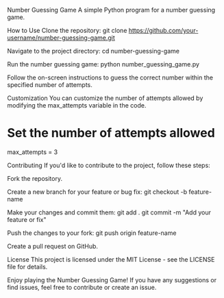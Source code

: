 Number Guessing Game
A simple Python program for a number guessing game.

How to Use
Clone the repository:
git clone https://github.com/your-username/number-guessing-game.git


Navigate to the project directory:
cd number-guessing-game

Run the number guessing game:
python number_guessing_game.py

Follow the on-screen instructions to guess the correct number within the specified number of attempts.

Customization
You can customize the number of attempts allowed by modifying the max_attempts variable in the code.

# Set the number of attempts allowed
max_attempts = 3


Contributing
If you'd like to contribute to the project, follow these steps:

Fork the repository.

Create a new branch for your feature or bug fix:
git checkout -b feature-name

Make your changes and commit them:
git add .
git commit -m "Add your feature or fix"

Push the changes to your fork:
git push origin feature-name

Create a pull request on GitHub.

License
This project is licensed under the MIT License - see the LICENSE file for details.

Enjoy playing the Number Guessing Game! If you have any suggestions or find issues, feel free to contribute or create an issue.


